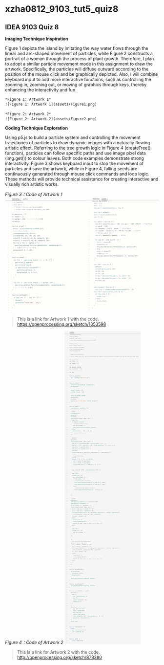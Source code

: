 # xzha0812_9103_tut5_quiz8

## IDEA 9103 Quiz 8

**Imaging Technique Inspiration**

 
Figure 1 depicts the island by imitating the way water flows through the linear and arc-shaped movement of particles, while Figure 2 constructs a portrait of a woman through the process of plant growth. Therefore, I plan to adopt a similar particle movement mode in this assignment to draw the artwork. Specifically, the particles will diffuse outward according to the position of the mouse click and be graphically depicted. Also, I will combine keyboard input to add more interactive functions, such as controlling the zooming in, zooming out, or moving of graphics through keys, thereby enhancing the interactivity and fun.

    *Figure 1: Artwork 1*
    ![Figure 1: Artwork 1](assets/Figure1.png)

    *Figure 2: Artwork 2*
    ![Figure 2: Artwork 2](assets/Figure2.png)



**Coding Technique Exploration**

Using p5.js to build a particle system and controlling the movement trajectories of particles to draw dynamic images with a naturally flowing artistic effect. Referring to the tree growth logic in Figure 4 (createTree() function), particles can follow specific paths and use image pixel data (img.get()) to colour leaves. Both code examples demonstrate strong interactivity. Figure 3 shows keyboard input to stop the movement of particles and save the artwork, while in Figure 4, falling seeds are continuously generated through mouse click commands and loop logic. These methods will provide technical assistance for creating interactive and visually rich artistic works.
 
 *Figure 3：Code of Artwork 1*
 ![Figure 3：Code of Artwork 1](assets/Figure1_Code.png)

 > This is a link for Artwork 1 with the code.
 https://openprocessing.org/sketch/1353598

 *Figure 4：Code of Artwork 2*
 ![Figure 4：Code of Artwork 2](assets/Figure2_Code.png)
 
 > This is a link for Artwork 2 with the code.
 http://openprocessing.org/sketch/873380


 
